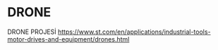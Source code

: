 # DRONE
DRONE PROJESİ
https://www.st.com/en/applications/industrial-tools-motor-drives-and-equipment/drones.html
